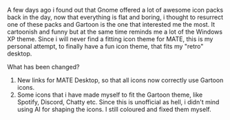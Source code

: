 A few days ago i found out that Gnome offered a lot of awesome icon packs back in the day, now that everything is flat and boring, i thought to resurrect one of these packs and
Gartoon is the one that interested me the most. It cartoonish and funny but at the same time reminds me a lot of the Windows XP theme. Since i will never find a fitting icon theme
for MATE, this is my personal attempt, to finally have a fun icon theme, that fits my "retro" desktop.

What has been changed?
1. New links for MATE Desktop, so that all icons now correctly use Gartoon icons.
2. Some icons that i have made myself to fit the Gartoon theme, like Spotify, Discord, Chatty etc. Since this is unofficial as hell, i didn't mind using AI for shaping the icons. I still coloured and fixed them myself.
